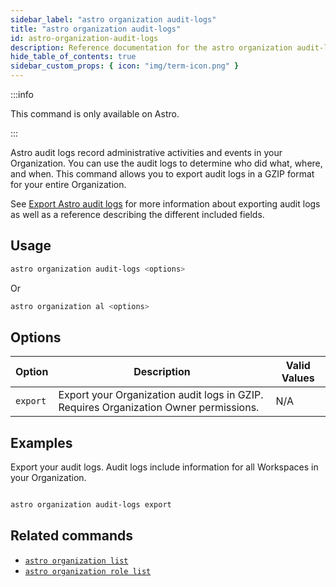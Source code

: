 ```yaml
---
sidebar_label: "astro organization audit-logs"
title: "astro organization audit-logs"
id: astro-organization-audit-logs
description: Reference documentation for the astro organization audit-logs command.
hide_table_of_contents: true
sidebar_custom_props: { icon: "img/term-icon.png" }
---
```


:::info

This command is only available on Astro.

:::

Astro audit logs record administrative activities and events in your Organization. You can use the audit logs to determine who did what, where, and when. This command allows you to export audit logs in a GZIP format for your entire Organization.

See [Export Astro audit logs](astro/audit-logs.md) for more information about exporting audit logs as well as a reference describing the different included fields.

## Usage

```bash
astro organization audit-logs <options>
```

Or

```bash
astro organization al <options>
```

## Options

| Option   | Description                                                                          | Valid Values |
| -------- | ------------------------------------------------------------------------------------ | ------------ |
| `export` | Export your Organization audit logs in GZIP. Requires Organization Owner permissions. | N/A          |

## Examples

Export your audit logs. Audit logs include information for all Workspaces in your Organization.

```bash

astro organization audit-logs export

```

## Related commands

- [`astro organization list`](cli/astro-organization-list.md)
- [`astro organization role list`](cli/astro-organization-role-list.md)